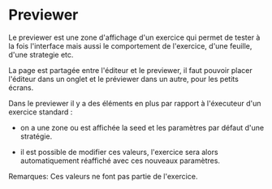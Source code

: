 # Previewer

Le previewer est une zone d'affichage d'un exercice qui permet de tester à la fois l'interface mais aussi le comportement de l'exercice, d'une feuille, d'une strategie etc.

La page est partagée entre l'éditeur et le previewer, il faut pouvoir placer l'éditeur dans un onglet et le préviewer dans un autre, pour les petits écrans.

Dans le previewer il y a des éléments en plus par rapport à l'éxecuteur d'un exercice standard :

- on a une zone ou est affichée la seed et les paramètres par défaut d'une stratégie.

- il est possible de modifier ces valeurs, l'exercice sera alors automatiquement réaffiché avec ces nouveaux paramètres.

Remarques: Ces valeurs ne font pas partie de l'exercice.
